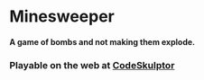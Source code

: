 # Minesweeper 
#### A game of bombs and not making them explode.
### Playable on the web at [CodeSkulptor](https://py3.codeskulptor.org/#user303_dglL2Y8PRAHmHnO.py)

